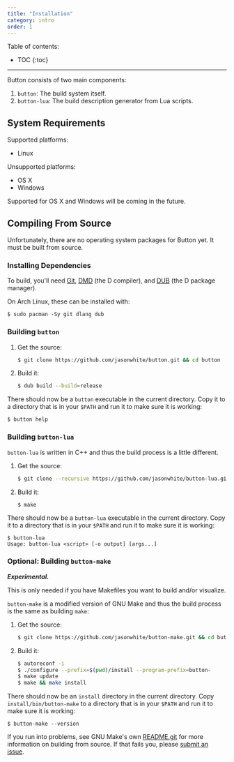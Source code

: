 ```yaml
---
title: "Installation"
category: intro
order: 1
---
```


Table of contents:

* TOC
{:toc}

---

Button consists of two main components:

 1. `button`: The build system itself.
 2. `button-lua`: The build description generator from Lua scripts.

## System Requirements

Supported platforms:

 * Linux

Unsupported platforms:

 * OS X
 * Windows

Supported for OS X and Windows will be coming in the future.

## Compiling From Source

Unfortunately, there are no operating system packages for Button yet. It must be
built from source.

### Installing Dependencies

To build, you'll need [Git][], [DMD][] (the D compiler), and [DUB][] (the D
package manager).

On Arch Linux, these can be installed with:

    $ sudo pacman -Sy git dlang dub

[Git]: https://git-scm.com/
[DMD]: http://dlang.org/download.html
[DUB]: http://code.dlang.org/download

### Building `button`

 1. Get the source:

    ```bash
    $ git clone https://github.com/jasonwhite/button.git && cd button
    ```

 2. Build it:

    ```bash
    $ dub build --build=release
    ```

There should now be a `button` executable in the current directory. Copy it to a
directory that is in your `$PATH` and run it to make sure it is working:

    $ button help

### Building `button-lua`

`button-lua` is written in C++ and thus the build process is a little different.

 1. Get the source:

    ```bash
    $ git clone --recursive https://github.com/jasonwhite/button-lua.git && cd button-lua
    ```

 2. Build it:

    ```
    $ make
    ```

There should now be a `button-lua` executable in the current directory. Copy it
to a directory that is in your `$PATH` and run it to make sure it is working:

    $ button-lua
    Usage: button-lua <script> [-o output] [args...]

### Optional: Building `button-make`

***Experimental.***

This is only needed if you have Makefiles you want to build and/or visualize.

`button-make` is a modified version of GNU Make and thus the build process is
the same as building `make`:

 1. Get the source:

    ```bash
    $ git clone https://github.com/jasonwhite/button-make.git && cd button-make
    ```

 2. Build it:

    ```bash
    $ autoreconf -i
    $ ./configure --prefix=$(pwd)/install --program-prefix=button-
    $ make update
    $ make && make install
    ```

There should now be an `install` directory in the current directory. Copy
`install/bin/button-make` to a directory that is in your `$PATH` and run it to
make sure it is working:

    $ button-make --version

If you run into problems, see GNU Make's own [README.git][] for more information
on building from source. If that fails you, please [submit an
issue](https://github.com/jasonwhite/button-make/issues).

[README.git]: https://github.com/jasonwhite/button-make/blob/master/README.git

